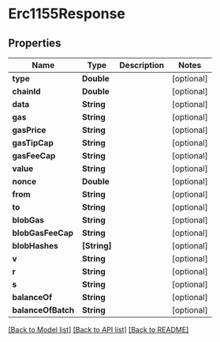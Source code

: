# Erc1155Response

## Properties
Name | Type | Description | Notes
------------ | ------------- | ------------- | -------------
**type** | **Double** |  | [optional] 
**chainId** | **Double** |  | [optional] 
**data** | **String** |  | [optional] 
**gas** | **String** |  | [optional] 
**gasPrice** | **String** |  | [optional] 
**gasTipCap** | **String** |  | [optional] 
**gasFeeCap** | **String** |  | [optional] 
**value** | **String** |  | [optional] 
**nonce** | **Double** |  | [optional] 
**from** | **String** |  | [optional] 
**to** | **String** |  | [optional] 
**blobGas** | **String** |  | [optional] 
**blobGasFeeCap** | **String** |  | [optional] 
**blobHashes** | **[String]** |  | [optional] 
**v** | **String** |  | [optional] 
**r** | **String** |  | [optional] 
**s** | **String** |  | [optional] 
**balanceOf** | **String** |  | [optional] 
**balanceOfBatch** | **String** |  | [optional] 

[[Back to Model list]](../README.md#documentation-for-models) [[Back to API list]](../README.md#documentation-for-api-endpoints) [[Back to README]](../README.md)


